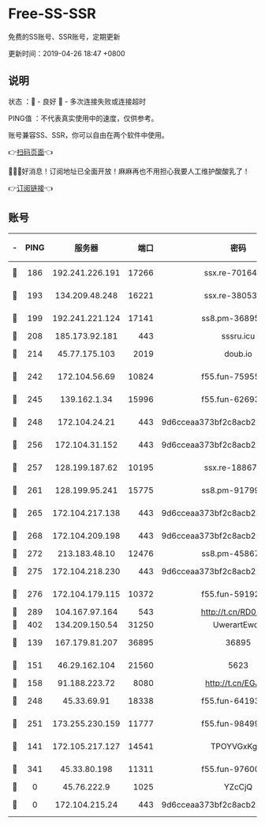 # Free-SS-SSR

免费的SS账号、SSR账号，定期更新

更新时间：2019-04-26 18:47 +0800

## 说明

状态     ：🙂 - 良好 🙁 - 多次连接失败或连接超时

PING值   ：不代表真实使用中的速度，仅供参考。

账号兼容SS、SSR，你可以自由在两个软件中使用。

👉[扫码页面](https://liesauer.github.io/Free-SS-SSR/)👈

🎉🎉🎉好消息！订阅地址已全面开放！麻麻再也不用担心我要人工维护酸酸乳了！

👉[订阅链接](https://www.liesauer.net/yogurt/subscribe?ACCESS_TOKEN=DAYxR3mMaZAsaqUb)👈

## 账号

|-|PING|服务器|端口|密码|加密方式|区域|
|:----:|:----:|:-----:|-----:|:----:|:----:|:----:|
|🙂|186|192.241.226.191|17266|ssx.re-70164154|aes-256-cfb|US|
|🙂|193|134.209.48.248|16221|ssx.re-38053204|aes-256-cfb|US|
|🙂|199|192.241.221.124|17141|ss8.pm-36895693|aes-256-cfb|US|
|🙂|208|185.173.92.181|443|sssru.icu|rc4-md5|RU|
|🙂|214|45.77.175.103|2019|doub.io|aes-128-ctr|SG|
|🙂|242|172.104.56.69|10824|f55.fun-75955527|aes-256-cfb|SG|
|🙂|245|139.162.1.34|15996|f55.fun-62693899|aes-256-cfb|SG|
|🙂|248|172.104.24.21|443|9d6cceaa373bf2c8acb22e60b6a58be6|aes-256-cfb|US|
|🙂|256|172.104.31.152|443|9d6cceaa373bf2c8acb22e60b6a58be6|aes-256-cfb|US|
|🙂|257|128.199.187.62|10195|ssx.re-18867296|aes-256-cfb|SG|
|🙂|261|128.199.95.241|15775|ss8.pm-91799488|aes-256-cfb|SG|
|🙂|265|172.104.217.138|443|9d6cceaa373bf2c8acb22e60b6a58be6|aes-256-cfb|US|
|🙂|268|172.104.209.198|443|9d6cceaa373bf2c8acb22e60b6a58be6|aes-256-cfb|US|
|🙂|272|213.183.48.10|12476|ss8.pm-45867021|rc4-md5|RU|
|🙂|275|172.104.218.230|443|9d6cceaa373bf2c8acb22e60b6a58be6|aes-256-cfb|US|
|🙂|276|172.104.179.115|10372|f55.fun-59192456|aes-256-cfb|SG|
|🙂|289|104.167.97.164|543|http://t.cn/RD0D7sx|rc4-md5|CA|
|🙂|402|134.209.150.54|31250|UwerartEwqe|chacha20|IN|
|🙂|139|167.179.81.207|36895|36895|aes-256-cfb|JP|
|🙂|151|46.29.162.104|21560|5623|aes-128-ctr|RU|
|🙂|158|91.188.223.72|8080|http://t.cn/EGJIyrl|rc4-md5|RU|
|🙂|248|45.33.69.91|18338|f55.fun-64193387|aes-256-cfb|US|
|🙂|251|173.255.230.159|11777|f55.fun-98499590|aes-256-cfb|US|
|🙁|141|172.105.217.127|14541|TPOYVGxKglpi|aes-256-cfb|JP|
|🙁|341|45.33.80.198|11311|f55.fun-97600550|aes-256-cfb|US|
|🙁|0|45.76.222.9|1025|YZcCjQ|rc4-md5|JP|
|🙁|0|172.104.215.24|443|9d6cceaa373bf2c8acb22e60b6a58be6|aes-256-cfb|US|
